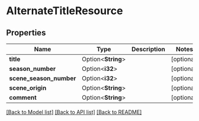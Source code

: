 # AlternateTitleResource

## Properties

Name | Type | Description | Notes
------------ | ------------- | ------------- | -------------
**title** | Option<**String**> |  | [optional]
**season_number** | Option<**i32**> |  | [optional]
**scene_season_number** | Option<**i32**> |  | [optional]
**scene_origin** | Option<**String**> |  | [optional]
**comment** | Option<**String**> |  | [optional]

[[Back to Model list]](../README.md#documentation-for-models) [[Back to API list]](../README.md#documentation-for-api-endpoints) [[Back to README]](../README.md)


